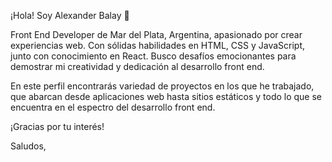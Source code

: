 ¡Hola! Soy Alexander Balay 👋


Front End Developer de Mar del Plata, Argentina, apasionado por crear experiencias web. Con sólidas habilidades en HTML, CSS y JavaScript, junto con conocimiento en React. Busco desafíos emocionantes para demostrar mi creatividad y dedicación al desarrollo front end.

En este perfil encontrarás variedad de proyectos en los que he trabajado, que abarcan desde aplicaciones web hasta sitios estáticos y todo lo que se encuentra en el espectro del desarrollo front end.

¡Gracias por tu interés!

Saludos,
